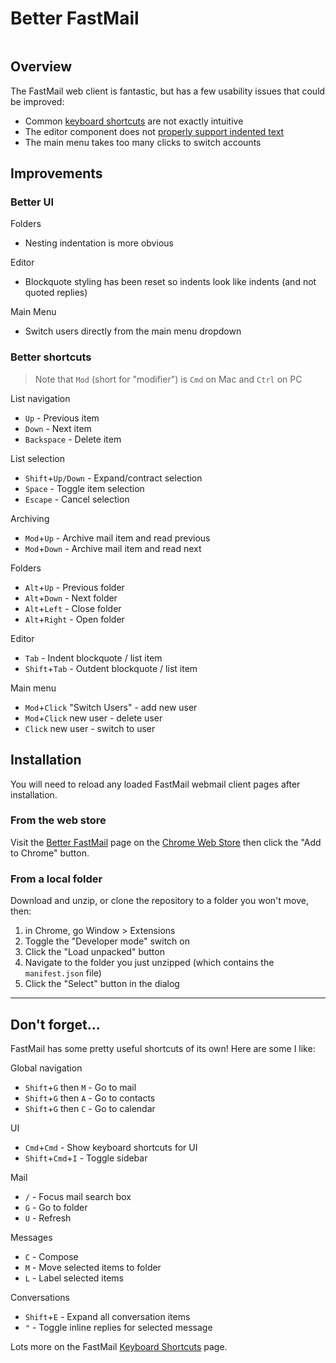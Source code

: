 # Better FastMail

<p style="text-align: center; overflow: hidden;">
<img src="https://repository-images.githubusercontent.com/480079782/f0e3767c-7b90-4ce1-9bd9-a897a0731577" style="margin: -10% 0">
</p>

## Overview

The FastMail web client is fantastic, but has a few usability issues that could be improved:

- Common [keyboard shortcuts](https://www.fastmail.help/hc/en-us/articles/360058753534-Keyboard-shortcuts) are not exactly intuitive
- The editor component does not [properly support indented text](https://twitter.com/dave_stewart/status/1512472229220700171)
- The main menu takes too many clicks to switch accounts


## Improvements

### Better UI

Folders

- Nesting indentation is more obvious

Editor

- Blockquote styling has been reset so indents look like indents (and not quoted replies)

Main Menu

- Switch users directly from the main menu dropdown

### Better shortcuts

> Note that `Mod` (short for "modifier") is `Cmd` on Mac and `Ctrl` on PC

List navigation

- `Up`                          - Previous item
- `Down`                        - Next item
- `Backspace`                   - Delete item

List selection

- `Shift`+`Up/Down`             - Expand/contract selection
- `Space`                       - Toggle item selection
- `Escape`                      - Cancel selection

Archiving

- `Mod`+`Up`                    - Archive mail item and read previous
- `Mod`+`Down`                  - Archive mail item and read next
                          
Folders

- `Alt`+`Up`                    - Previous folder
- `Alt`+`Down`                  - Next folder
- `Alt`+`Left`                  - Close folder
- `Alt`+`Right`                 - Open folder

Editor

- `Tab`                        - Indent blockquote / list item
- `Shift`+`Tab`                - Outdent blockquote / list item

Main menu

- `Mod`+`Click` "Switch Users" - add new user
- `Mod`+`Click` new user       - delete user
- `Click` new user             - switch to user

## Installation

You will need to reload any loaded FastMail webmail client pages after installation.

### From the web store

Visit the [Better FastMail](https://chrome.google.com/webstore/detail/better-fastmail/djjbcjbeiifedilgkohllahmnjlmcnmh) page on the [Chrome Web Store](https://chrome.google.com/webstore/category/extensions) then click the "Add to Chrome" button.

### From a local folder

Download and unzip, or clone the repository to a folder you won't move, then:

1. in Chrome, go Window > Extensions
2. Toggle the "Developer mode" switch on
3. Click the "Load unpacked" button
4. Navigate to the folder you just unzipped (which contains the `manifest.json` file)
5. Click the "Select" button in the dialog

---

## Don't forget...

FastMail has some pretty useful shortcuts of its own! Here are some I like:

Global navigation

- `Shift`+`G` then `M`        - Go to mail
- `Shift`+`G` then `A`        - Go to contacts
- `Shift`+`G` then `C`        - Go to calendar

UI

- `Cmd`+`Cmd`                 - Show keyboard shortcuts for UI
- `Shift`+`Cmd`+`I`           - Toggle sidebar

Mail

- `/`                         - Focus mail search box
- `G`                         - Go to folder
- `U`                         - Refresh

Messages

- `C`                         - Compose
- `M`                         - Move selected items to folder
- `L`                         - Label selected items

Conversations

- `Shift`+`E`                 - Expand all conversation items
- `"`                         - Toggle inline replies for selected message

Lots more on the FastMail [Keyboard Shortcuts](https://www.fastmail.help/hc/en-us/articles/360058753534-Keyboard-shortcuts) page.

